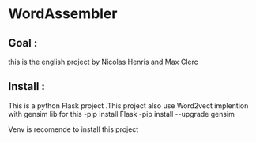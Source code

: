 # WordAssembler
## Goal :
this is the english project by Nicolas Henris and Max Clerc
## Install : 
This is a python Flask project .This project also use Word2vect implention with gensim lib  for this 
-pip install Flask
-pip install --upgrade gensim

Venv is recomende to install this project

